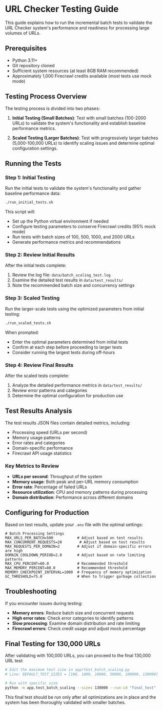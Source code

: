 # URL Checker Testing Guide

This guide explains how to run the incremental batch tests to validate the URL Checker system's performance and readiness for processing large volumes of URLs.

## Prerequisites

- Python 3.11+
- Git repository cloned
- Sufficient system resources (at least 8GB RAM recommended)
- Approximately 1,000 Firecrawl credits available (most tests use mock mode)

## Testing Process Overview

The testing process is divided into two phases:

1. **Initial Testing (Small Batches)**: Test with small batches (100-2000 URLs) to validate the system's functionality and establish baseline performance metrics.

2. **Scaled Testing (Larger Batches)**: Test with progressively larger batches (5,000-100,000 URLs) to identify scaling issues and determine optimal configuration settings.

## Running the Tests

### Step 1: Initial Testing

Run the initial tests to validate the system's functionality and gather baseline performance data:

```bash
./run_initial_tests.sh
```

This script will:
- Set up the Python virtual environment if needed
- Configure testing parameters to conserve Firecrawl credits (95% mock mode)
- Run tests with batch sizes of 100, 500, 1000, and 2000 URLs
- Generate performance metrics and recommendations

### Step 2: Review Initial Results

After the initial tests complete:
1. Review the log file: `data/batch_scaling_test.log`
2. Examine the detailed test results in `data/test_results/`
3. Note the recommended batch size and concurrency settings

### Step 3: Scaled Testing

Run the larger-scale tests using the optimized parameters from initial testing:

```bash
./run_scaled_tests.sh
```

When prompted:
- Enter the optimal parameters determined from initial tests
- Confirm at each step before proceeding to larger tests
- Consider running the largest tests during off-hours

### Step 4: Review Final Results

After the scaled tests complete:
1. Analyze the detailed performance metrics in `data/test_results/`
2. Review error patterns and categories
3. Determine the optimal configuration for production use

## Test Results Analysis

The test results JSON files contain detailed metrics, including:

- Processing speed (URLs per second)
- Memory usage patterns
- Error rates and categories
- Domain-specific performance
- Firecrawl API usage statistics

### Key Metrics to Review

- **URLs per second**: Throughput of the system
- **Memory usage**: Both peak and per-URL memory consumption
- **Error rate**: Percentage of failed URLs
- **Resource utilization**: CPU and memory patterns during processing
- **Domain distribution**: Performance across different domains

## Configuring for Production

Based on test results, update your `.env` file with the optimal settings:

```
# Batch Processing Settings
MAX_URLS_PER_BATCH=500           # Adjust based on test results
MAX_CONCURRENT_REQUESTS=20        # Adjust based on test results
MAX_REQUESTS_PER_DOMAIN=2        # Adjust if domain-specific errors are high
DOMAIN_COOLDOWN_PERIOD=2.0       # Adjust based on rate limiting patterns
MAX_CPU_PERCENT=80.0             # Recommended threshold
MAX_MEMORY_PERCENT=80.0          # Recommended threshold
MEMORY_CHECKPOINT_INTERVAL=1000  # Frequency of memory optimization
GC_THRESHOLD=75.0                # When to trigger garbage collection
```

## Troubleshooting

If you encounter issues during testing:

- **Memory errors**: Reduce batch size and concurrent requests
- **High error rates**: Check error categories to identify patterns
- **Slow processing**: Examine domain distribution and rate limiting
- **Firecrawl errors**: Check credit usage and adjust mock percentage

## Final Testing for 130,000 URLs

After validating with 100,000 URLs, you can proceed to the final 130,000 URL test:

```bash
# Edit the maximum test size in app/test_batch_scaling.py
# Line: DEFAULT_TEST_SIZES = [100, 1000, 10000, 50000, 100000, 130000]

# Run with specific size
python -m app.test_batch_scaling --sizes 130000 --run-id "final_test"
```

This final test should be run only after all optimizations are in place and the system has been thoroughly validated with smaller batches. 